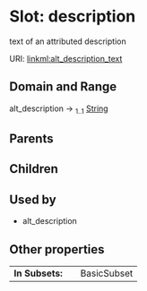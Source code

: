 
# Slot: description


text of an attributed description

URI: [linkml:alt_description_text](https://w3id.org/linkml/alt_description_text)


## Domain and Range

alt_description &#8594;  <sub>1..1</sub> [String](types/String.md)

## Parents


## Children


## Used by

 * alt_description

## Other properties

|  |  |  |
| --- | --- | --- |
| **In Subsets:** | | BasicSubset |

